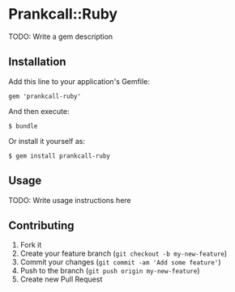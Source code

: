 # Prankcall::Ruby

TODO: Write a gem description

## Installation

Add this line to your application's Gemfile:

    gem 'prankcall-ruby'

And then execute:

    $ bundle

Or install it yourself as:

    $ gem install prankcall-ruby

## Usage

TODO: Write usage instructions here

## Contributing

1. Fork it
2. Create your feature branch (`git checkout -b my-new-feature`)
3. Commit your changes (`git commit -am 'Add some feature'`)
4. Push to the branch (`git push origin my-new-feature`)
5. Create new Pull Request
